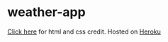# weather-app

[Click here](https://codepen.io/takeradi/pen/ONJzEv) for html and css credit.
Hosted on [Heroku](https://afzal-weather-app.herokuapp.com/) 
